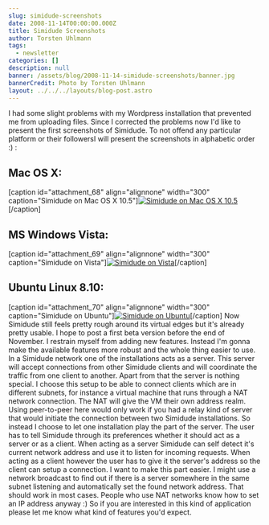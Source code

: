 ```yaml
---
slug: simidude-screenshots
date: 2008-11-14T00:00:00.000Z
title: Simidude Screenshots
author: Torsten Uhlmann
tags:
  - newsletter
categories: []
description: null
banner: /assets/blog/2008-11-14-simidude-screenshots/banner.jpg
bannerCredit: Photo by Torsten Uhlmann
layout: ../../../layouts/blog-post.astro
---
```


I had some slight problems with my Wordpress installation that prevented me from uploading files. Since I corrected the problems now I'd like to present the first screenshots of Simidude. To not offend any particular platform or their followersI will present the screenshots in alphabetic order :) :

Mac OS X:
---------

\[caption id="attachment\_68" align="alignnone" width="300" caption="Simidude on Mac OS X 10.5"\][![Simidude on Mac OS X 10.5](/assets/blog/2008-11-14-simidude-screenshots/screenshot_mac-300x228.jpg "screenshot_mac")](/assets/blog/2008-11-14-simidude-screenshots/screenshot_mac1.jpg)\[/caption\]

MS Windows Vista:
-----------------

\[caption id="attachment\_69" align="alignnone" width="300" caption="Simidude on Vista"\][![Simidude on Vista](/assets/blog/2008-11-14-simidude-screenshots/screenshot_vista-300x199.jpg "screenshot_vista")](/assets/blog/2008-11-14-simidude-screenshots/screenshot_vista1.jpg)\[/caption\]

Ubuntu Linux 8.10:
------------------

\[caption id="attachment\_70" align="alignnone" width="300" caption="Simidude on Ubuntu"\][![Simidude on Ubuntu](/assets/blog/2008-11-14-simidude-screenshots/screenshot_linux-300x198.png "screenshot_linux")](/assets/blog/2008-11-14-simidude-screenshots/screenshot_linux1.png)\[/caption\] Now Simidude still feels pretty rough around its virtual edges but it's already pretty usable. I hope to post a first beta version before the end of November. I restrain myself from adding new features. Instead I'm gonna make the available features more robust and the whole thing easier to use. In a Simidude network one of the installations acts as a server. This server will accept connections from other Simidude clients and will coordinate the traffic from one client to another. Apart from that the server is nothing special. I choose this setup to be able to connect clients which are in different subnets, for instance a virtual machine that runs through a NAT network connection. The NAT will give the VM their own address realm. Using peer-to-peer here would only work if you had a relay kind of server that would initiate the connection between two Simidude installations. So instead I choose to let one installation play the part of the server. The user has to tell Simidude through its preferences whether it should act as a server or as a client. When acting as a server Simidude can self detect it's current network address and use it to listen for incoming requests. When acting as a client however the user has to give it the server's address so the client can setup a connection. I want to make this part easier. I might use a network broadcast to find out if there is a server somewhere in the same subnet listening and automatically set the found network address. That should work in most cases. People who use NAT networks know how to set an IP address anyway :) So if you are interested in this kind of application please let me know what kind of features you'd expect.
